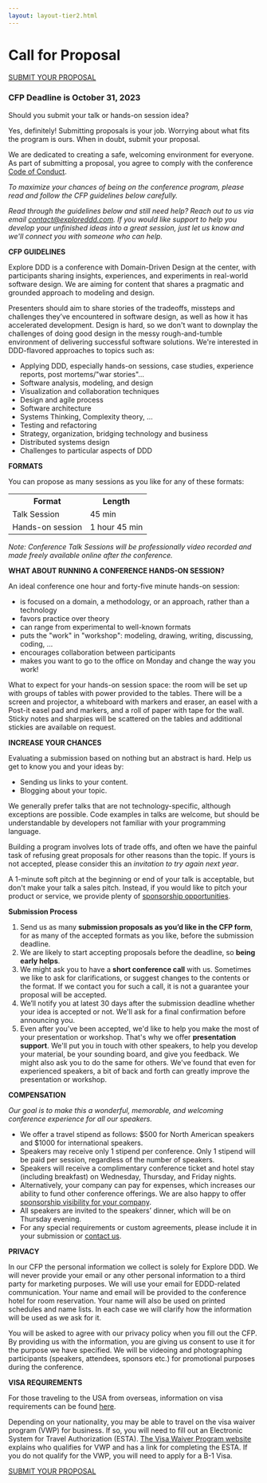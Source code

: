 ```yaml
---
layout: layout-tier2.html
---
```

<div class="section hero cfp"></div>
<div class="container">
	<div class="col-lg-6 col-lg-offset-3">
		<h1 class="text-center">Call for Proposal</h1>
		<div class="text-center">
			<a href="https://sessionize.com/explore-ddd-2023/" class="btn" style="margin-bottom: 0;">SUBMIT YOUR PROPOSAL</a>
		</div>
		<h3 class="text-center">CFP Deadline is October 31, 2023</h3>
		<p>Should you submit your talk or hands-on session idea?</p>
		<p>Yes, definitely! Submitting proposals is your job. Worrying about what fits the program is ours. When in doubt, submit your proposal.</p>
		<p>We are dedicated to creating a safe, welcoming environment for everyone. As part of submitting a proposal, you agree to comply with the conference <a href="../faq/">Code of Conduct</a>.</p>
		<p><em>To maximize your chances of being on the conference program, please read and follow the CFP guidelines below carefully.</em></p>
		<p><em>Read through the guidelines below and still need help? Reach out to us via email <a href="mailto:contact@exploreddd.com">contact@exploreddd.com</a>. If you would like support to help you develop your unfinished ideas into a great session, just let us know and we'll connect you with someone who can help.</em></p>
		<p><strong>CFP GUIDELINES</strong></p>
		<p>Explore DDD is a conference with Domain-Driven Design at the center, with participants sharing insights, experiences, and experiments in real-world software design. We are aiming for content that shares a pragmatic and grounded approach to modeling and design.</p>
		<p>Presenters should aim to share stories of the tradeoffs, missteps and challenges they’ve encountered in software design, as well as how it has accelerated development. Design is hard, so we don't want to downplay the challenges of doing good design in the messy rough-and-tumble environment of delivering successful software solutions. We're interested in DDD-flavored approaches to topics such as:</p>
		<ul>
			<li>Applying DDD, especially hands-on sessions, case studies, experience reports, post mortems/"war stories"…</li>
			<li>Software analysis, modeling, and design</li>
			<li>Visualization and collaboration techniques</li>
			<li>Design and agile process</li>
			<li>Software architecture</li>
			<li>Systems Thinking, Complexity theory, …</li>
			<li>Testing and refactoring</li>
			<li>Strategy, organization, bridging technology and business</li>
			<li>Distributed systems design</li>
			<li>Challenges to particular aspects of DDD</li>
		</ul>
		<p><strong>FORMATS</strong></p>
		<p>You can propose as many sessions as you like for any of these formats:</p>
		<table class="table">
			<tr>
				<th><strong>Format</strong></th>
				<th><strong>Length</strong></th>
			</tr>
			<tr>
				<td>Talk Session</td>
				<td>45 min</td>
			</tr>
			<tr>
				<td>Hands-on session</td>
				<td>1 hour 45 min</td>
			</tr>
  		</table>
		<p><em>Note: Conference Talk Sessions will be professionally video recorded and made freely available online after the conference.</em></p>
		<p><strong>WHAT ABOUT RUNNING A CONFERENCE HANDS-ON SESSION?</strong></p>
		<p>An ideal conference one hour and forty-five minute hands-on session:</p>
		<ul>
			<li>is focused on a domain, a methodology, or an approach, rather than a technology</li>
			<li>favors practice over theory</li>
			<li>can range from experimental to well-known formats</li>
			<li>puts the "work" in "workshop": modeling, drawing, writing, discussing, coding, …</li>
			<li>encourages collaboration between participants</li>
			<li>makes you want to go to the office on Monday and change the way you work!</li>
		</ul>
		<p>What to expect for your hands-on session space: the room will be set up with groups of tables with power provided to the tables. There will be a screen and projector, a whiteboard with markers and eraser, an easel with a Post-it easel pad and markers, and a roll of paper with tape for the wall. Sticky notes and sharpies will be scattered on the tables and additional stickies are available on request.</p>
		<p><strong>INCREASE YOUR CHANCES</strong></p>
		<p>Evaluating a submission based on nothing but an abstract is hard. Help us get to know you and your ideas by:</p>
		<ul>
			<li>Sending us links to your content.</li>
			<li>Blogging about your topic.</li>
		</ul>
		<p>We generally prefer talks that are not technology-specific, although exceptions are possible. Code examples in talks are welcome, but should be understandable by developers not familiar with your programming language.</p>
		<p>Building a program involves lots of trade offs, and often we have the painful task of refusing great proposals for other reasons than the topic. If yours is not accepted, please consider this an <em>invitation to try again next year</em>.</p>
		<p>A 1-minute soft pitch at the beginning or end of your talk is acceptable, but don't make your talk a sales pitch. Instead, if you would like to pitch your product or service, we provide plenty of <a href="../sponsors/">sponsorship opportunities</a>.</p>
		<p><strong>Submission Process</strong></p>
		<ol>
			<li>Send us as many <strong>submission proposals as you’d like in the CFP form</strong>, for as many of the accepted formats as you like, before the submission deadline.</li>
			<li>We are likely to start accepting proposals before the deadline, so <strong>being early helps</strong>.</li>
			<li>We might ask you to have a <strong>short conference call</strong> with us. Sometimes we like to ask for clarifications, or suggest changes to the contents or the format. If we contact you for such a call, it is not a guarantee your proposal will be accepted.</li>
			<li>We’ll notify you at latest 30 days after the submission deadline whether your idea is accepted or not. We'll ask for a final confirmation before announcing you.</li>
			<li>Even after you've been accepted, we'd like to help you make the most of your presentation or workshop. That's why we offer <strong>presentation support</strong>. We'll put you in touch with other speakers, to help you develop your material, be your sounding board, and give you feedback. We might also ask you to do the same for others. We've found that even for experienced speakers, a bit of back and forth can greatly improve the presentation or workshop.</li>
		</ol>
		<p><strong>COMPENSATION</strong></p>
		<p><em>Our goal is to make this a wonderful, memorable, and welcoming conference experience for all our speakers.</em></p>
		<ul>
			<li>We offer a travel stipend as follows: $500 for North American speakers and $1000 for international speakers.</li>
			<li>Speakers may receive only 1 stipend per conference. Only 1 stipend will be paid per session, regardless of the number of speakers.</li>
			<li>Speakers will receive a complimentary conference ticket and hotel stay (including breakfast) on Wednesday, Thursday, and Friday nights.</li>
			<li>Alternatively, your company can pay for expenses, which increases our ability to fund other conference offerings. We are also happy to offer <a href="../sponsors/">sponsorship visibility for your company</a>.</li>
			<li>All speakers are invited to the speakers’ dinner, which will be on Thursday evening.</li>
			<li>For any special requirements or custom agreements, please include it in your submission or <a href="mailto:contact@exploreddd.com">contact us</a>.</li>
		</ul>
		<p><strong>PRIVACY</strong></p>
		<p>In our CFP the personal information we collect is solely for Explore DDD. We will never provide your email or any other personal information to a third party for marketing purposes. We will use your email for EDDD-related communication. Your name and email will be provided to the conference hotel for room reservation. Your name will also be used on printed schedules and name lists. In each case we will clarify how the information will be used as we ask for it.</p>
		<p>You will be asked to agree with our privacy policy when you fill out the CFP. By providing us with the information, you are giving us consent to use it for the purpose we have specified. We will be videoing and photographing participants (speakers, attendees, sponsors etc.) for promotional purposes during the conference.</p>
		<p><strong>VISA REQUIREMENTS</strong></p>
		<p>For those traveling to the USA from overseas, information on visa requirements can be found <a href="https://travel.state.gov/content/travel/en/us-visas/tourism-visit/visitor.html">here</a>.</p>
		<p>Depending on your nationality, you may be able to travel on the visa waiver program (VWP) for business. If so, you will need to fill out an Electronic System for Travel Authorization (ESTA). <a href="https://travel.state.gov/content/travel/en/us-visas/tourism-visit/visa-waiver-program.html">The Visa Waiver Program website</a> explains who qualifies for VWP and has a link for completing the ESTA. If you do not qualify for the VWP, you will need to apply for a B-1 Visa.</p>
		<div class="text-center">
			<a href="https://sessionize.com/explore-ddd-2023/" class="btn">SUBMIT YOUR PROPOSAL</a>
		</div>
	</div>
</div>
